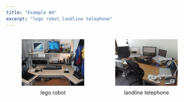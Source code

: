 ```yaml
---
title: "Example #4"
excerpt: "lego robot.landline telephone"
---
```

  <div>
    <div style="width:50%;float:left;text-align:center">
      <figure>
        <a href="/assets/dataset/4_0.png">
        <img src="/assets/dataset/4_0.png" style="margin-bottom: 5px;"></a>
        <figcaption style="width:100%">lego robot</figcaption>
      </figure>
    </div>
    <div style="width:50%;float:left;text-align:center">
      <figure>
        <a href="/assets/dataset/4_1.png">
        <img src="/assets/dataset/4_1.png" style="margin-bottom: 5px;"></a>
        <figcaption style="width:100%">landline telephone</figcaption>
      </figure>
    </div>
  </div>
